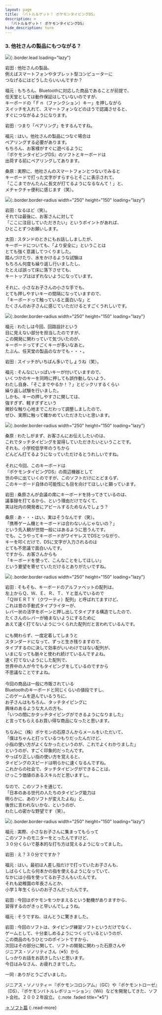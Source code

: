 ```yaml
---
layout: page
title: 『バトル＆ゲット！ ポケモンタイピングDS』
description: >
  『バトル＆ゲット！ ポケモンタイピングDS』
hide_description: ture
---
```


### 3. 他社さんの製品にもつながる？

![](/interviews/jp/nds/uzpj/vol1/img/mainvisual3.jpg){:.border.lead loading="lazy"}

岩田
: 他社さんの製品、<br>例えばスマートフォンやタブレット型コンピューターに<br>つなげるにはどうしたらいいんですか？

福元
: もちろん、Bluetoothに対応した商品であることが前提で、<br>任天堂としては動作保証はしていないのですが、<br>キーボードの「Ｆｎ（ファンクション）キー」を押しながら<br>スイッチを入れて、スマートフォンなどのほうで認識させると、<br>すぐにつながるようになります。

岩田
: つまり「ペアリング」をするんですね。

福元
: はい。他社さんの製品につなぐ場合は<br>ペアリングする必要があります。<br>もちろん、お客様がすぐに遊べるように<br>『ポケモンタイピングDS』のソフトとキーボードは<br>出荷する前にペアリングしてあります。

桑原
: 実際に、他社さんのスマートフォンとつないでみると<br>キーボードで打った文字がすらすらとそこに表示されて、<br>「ここまでかんたんに長文が打てるようになるなんて！」と、<br>メチャクチャ便利に感じます（笑）。

![](/interviews/jp/nds/uzpj/vol1/img/photo15.jpg){:.border.border-radius width="250" height="150" loading="lazy"}

岩田
: なるほど（笑）。<br>それでは最後に、お客さんに対して<br>「ここに注目していただきたい」というポイントがあれば、<br>ひとことずつお願いします。

太田
: スタンドのときにもお話ししましたが、<br>キーボードについても、「より安全に」ということは<br>とても強く意識してつくりました。<br>踏んづけたり、水をかけるような試験は<br>もちろん何度も繰り返し行いましたし、<br>たとえば誤って床に落下させても、<br>キートップははずれないようになっています。<br>&nbsp;<br>それに、小さなお子さんの小さな手でも、<br>とても押しやすいキーの間隔になっていますので、<br>「キーボードって触っていると面白いな」と<br>たくさんのお子さんに感じていただけるとすごくうれしいです。

![](/interviews/jp/nds/uzpj/vol1/img/photo16.jpg){:.border.border-radius width="250" height="150" loading="lazy"}

福元
: わたしは今回、回路設計という<br>目に見えない部分を担当したのですが、<br>この開発に関わっていて気づいたのが、<br>キーボードってすごくキーが多いなあと。<br>たぶん、任天堂の製品のなかでも・・・。

岩田
: スイッチがいちばん多いでしょうね（笑）。

福元
: そんなにいっぱいキーが付いていますので、<br>いくつかのキーを同時に押しても誤作動しないよう、<br>わたし自身、「そこまでやるか！？」とビックリするくらい<br>繰り返し試験を行いました。<br>しかも、キーの押しやすさに関しては、<br>強すぎず、軽すぎずという<br>微妙な触り心地までこだわって調整しましたので、<br>ぜひ、実際に触って確かめていただきたいと思います。

![](/interviews/jp/nds/uzpj/vol1/img/photo17.jpg){:.border.border-radius width="250" height="150" loading="lazy"}

桑原
: わたしがまず、お客さんにお伝えしたいのは、<br>これでタッチタイピングを習得していただきたいということです。<br>それも、小学校低学年のうちから<br>どんどん打てるようになっていただけるとうれしいですね。<br>&nbsp;<br>それに今回、このキーボードは<br>『ポケモンタイピングDS』の周辺機器として<br>世の中に出ていくのですが、このソフトだけにとどまらず、<br>このキーボード自体の可能性にも目を向けてほしいと願っています。

岩田
: 桑原さんが会議の席にキーボードを持ってきているのは、<br>議事録を打てるから、という理由だけでなくて、<br>実は社内の開発者にアピールするためなんでしょう？

桑原
: あ・・・はい、実はそうなんです（笑）。<br>「携帯ゲーム機とキーボードは合わないんじゃないの？」<br>という先入観が世間一般にはあるように思うんです。<br>でも、こうやってキーボードがワイヤレスでDSとつながり、<br>キーを叩くだけで、DSに文字が入力されるのは<br>とても不思議で面白いんです。<br>ですから、お客さんからも<br>「キーボードを使って、こんなことをしてほしい」<br>という要望を寄せていただけるとありがたいですね。

![](/interviews/jp/nds/uzpj/vol1/img/photo18.jpg){:.border.border-radius width="250" height="150" loading="lazy"}

岩田
: そもそも、キーボードのアルファベットの配列は、<br>左上からＱ、Ｗ、Ｅ、Ｒ、Ｔ、Ｙと並んでいるので<br>「ＱＷＥＲＴＹ（クワーティ）配列」と呼ばれてますけど、<br>これは昔の手動式タイプライターが、<br>レバー状の活字をポーンと押し出してタイプする構造でしたので、<br>たくさんのレバーが絡まないようにするために<br>あえて速く打てないようにつくられた配列だと言われているんです。<br>&nbsp;<br>にも関わらず、一度定着してしまうと<br>スタンダードになって、ずっと生き残りますので、<br>タイプするのに決して効率がいいわけではない配列が、<br>いまになっても脈々と使われ続けているんですよね。<br>速く打てないようにした配列で、<br>世界中の人が今でもタイピングをしているのですから<br>不思議なことですよね。<br>&nbsp;<br>今回の商品は一般に市販されている<br>Bluetoothのキーボードと同じくらいの値段ですし、<br>このゲームを遊んでいるうちに、<br>お子さんはもちろん、タッチタイピングに<br>興味のあるような大人の方も、<br>「いつの間にかタッチタイピングができるようになりました」<br>と言ってもらえるお買い得な商品になったと思います。<br>&nbsp;<br>ちなみに（株）ポケモンの石原さんからメールをいただいて、<br>「僕はちゃんと打っているつもりだったんだけど、<br>小指の使い方がよくなかったというのが、これでよくわかりました」<br>というのが、すごく印象的だったんです。<br>やっぱり正しい指の使い方を覚えると、<br>タイピングのスピードは明らかに速くなるんですね。<br>これからの社会で、タッチタイピングができることは、<br>けっこう価値のあるスキルだと思いますし。<br>&nbsp;<br>なので、このソフトを通じて、<br>「日本のある世代の人たちのタイピング能力は<br>明らかに、あのソフトが変えたよね」と、<br>後世に言われないかな、というのが、<br>わたしの密かな野望です（笑）。

![](/interviews/jp/nds/uzpj/vol1/img/photo19.jpg){:.border.border-radius width="250" height="150" loading="lazy"}

福元
: 実際、小さなお子さんに集まってもらって<br>このソフトのモニターをとったんですけど、<br>３０分くらいで基本的な打ち方は覚えるようになってました。

岩田
: え？３０分でですか？

福元
: はい。最初は人差し指だけで打っていたお子さんも、<br>しばらくしたら何本かの指を使えるようになっていて、<br>なかには小指を使ってるお子さんもいたんです。<br>それも幼稚園の年長さんとか、<br>小学１年生くらいのお子さんだったんです。

岩田
: 今回はポケモンをつかまえるという動機がありますから、<br>習得するのがきっと早いんでしょうね。

福元
: そうですね、ほんとうに驚きました。

岩田
: 今回のソフトは、タイピング練習ソフトというだけでなく、<br>ゲームとして、十分楽しめるようにつくっているというのが、<br>この商品のもうひとつのポイントですから、<br>次回はその部分に関して、ソフトの開発に関わった石原さんや<br>ジニアス・ソノリティさん（※5）から<br>しっかりお話をお訊きしたいと思います。<br>今日はみなさん、お疲れさまでした。

一同
: ありがとうございました。


ジニアス・ソノリティ＝『ポケモンコロシアム』（GC）や『ポケモントローゼ』（DS）、『ポケモンバトルレボリューション』（Wii）などを開発してきた、ソフト会社。２００２年設立。
{:.note .faded title="※5"}


[→ ソフト篇](../vol2/1.md)
{:.read-more}

